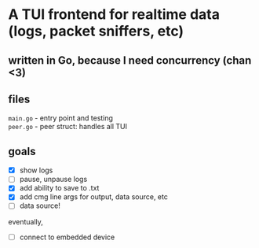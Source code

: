 # A TUI frontend for realtime data (logs, packet sniffers, etc)
## written in Go, because I need concurrency (chan <3)

## files
`main.go` - entry point and testing\
`peer.go` - peer struct: handles all TUI

## goals
- [x] show logs
- [ ] pause, unpause logs
- [x] add ability to save to .txt
- [x] add cmg line args for output, data source, etc
- [ ] data source!

eventually,
- [ ] connect to embedded device

